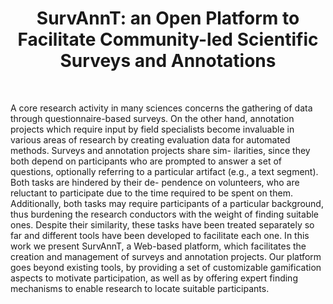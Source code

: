 <p align="center">
  <h1 align="center">SurvAnnT: an Open Platform to Facilitate Community-led Scientific Surveys and Annotations</h1>
  <br />
</p>

A core research activity in many sciences concerns the gathering
of data through questionnaire-based surveys. On the other hand,
annotation projects which require input by field specialists become
invaluable in various areas of research by creating evaluation data
for automated methods. Surveys and annotation projects share sim-
ilarities, since they both depend on participants who are prompted
to answer a set of questions, optionally referring to a particular
artifact (e.g., a text segment). Both tasks are hindered by their de-
pendence on volunteers, who are reluctant to participate due to the
time required to be spent on them. Additionally, both tasks may
require participants of a particular background, thus burdening
the research conductors with the weight of finding suitable ones.
Despite their similarity, these tasks have been treated separately so
far and different tools have been developed to facilitate each one.
In this work we present SurvAnnT, a Web-based platform, which
facilitates the creation and management of surveys and annotation
projects. Our platform goes beyond existing tools, by providing a
set of customizable gamification aspects to motivate participation,
as well as by offering expert finding mechanisms to enable research
to locate suitable participants.